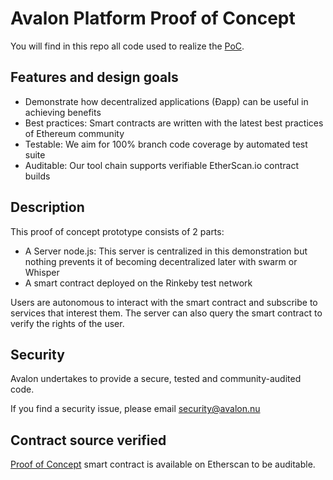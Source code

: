 # Avalon Platform Proof of Concept

You will find in this repo all code used to realize the [PoC](http://158.69.207.152:8765/).

## Features and design goals
- Demonstrate how decentralized applications (Ðapp) can be useful in achieving benefits
- Best practices: Smart contracts are written with the latest best practices of Ethereum community
- Testable: We aim for 100% branch code coverage by automated test suite
- Auditable: Our tool chain supports verifiable EtherScan.io contract builds

## Description
This proof of concept prototype consists of 2 parts:
- A Server node.js: This server is centralized in this demonstration but nothing prevents it of becoming decentralized later with swarm or Whisper
- A smart contract deployed on the Rinkeby test network

Users are autonomous to interact with the smart contract and subscribe to services that interest them.
The server can also query the smart contract to verify the rights of the user.

## Security
Avalon undertakes to provide a secure, tested and community-audited code.

If you find a security issue, please email [security@avalon.nu](mailto:security@avalon.nu)

## Contract source verified
[Proof of Concept](https://rinkeby.etherscan.io/address/0x76d177a05b4ddc8d398e09ecd4ea51527af7d1de#code) smart contract is available on Etherscan to be auditable.

